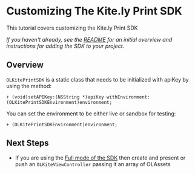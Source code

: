 Customizing The Kite.ly Print SDK
==============

This tutorial covers customizing the Kite.ly Print SDK

_If you haven't already, see the [README](../../README.md) for an initial overview and instructions for adding the SDK to your project._


Overview
--------
`OLKitePrintSDK` is a static class that needs to be initialized with apiKey by using the method:
```obj-c
+ (void)setAPIKey:(NSString *)apiKey withEnvironment:(OLKitePrintSDKEnvironment)environment;
```

You can set the environment to be either live or sandbox for testing:
```obj-c
+ (OLKitePrintSDKEnvironment)environment;
```

Next Steps
----------
- If you are using the [Full mode of the SDK](../../README.md#full) then create and present or push an `OLKiteViewController` passing it an array of OLAssets
